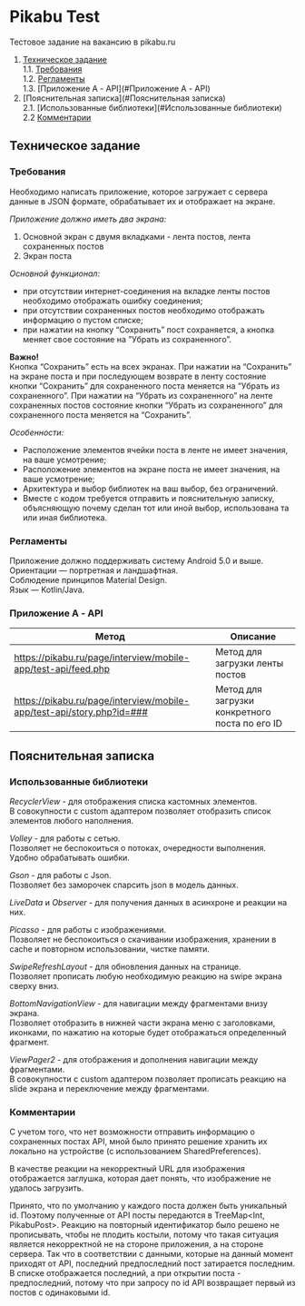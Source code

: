 # Pikabu Test
Тестовое задание на вакансию в pikabu.ru  

1. [Техническое задание](#ТЗ)  
1.1. [Требования](#Требования)  
1.2. [Регламенты](#Регламенты)  
1.3. [Приложение А - API](#Приложение А - API)  
2. [Пояснительная записка](#Пояснительная записка)  
2.1. [Использованные библиотеки](#Использованные библиотеки)  
2.2 [Комментарии](#Комментарии)  

<a name="ТЗ"></a>
## Техническое задание

<a name="Требования"></a>
### Требования  
Необходимо написать приложение, которое загружает с сервера данные в JSON формате, обрабатывает их и отображает на экране.  
  
*Приложение должно иметь два экрана:*  
1. Основной экран с двумя вкладками - лента постов, лента сохраненных постов
2. Экран поста  
  
*Основной функционал:*  
- при отсутствии интернет-соединения на вкладке ленты постов необходимо отображать ошибку соединения;
- при отсутствии сохраненных постов необходимо отображать информацию о пустом списке;
- при нажатии на кнопку “Сохранить” пост сохраняется, а кнопка меняет свое состояние на ”Убрать из сохраненного”.  
  
**Важно!**  
Кнопка “Сохранить” есть на всех экранах. При нажатии на “Сохранить” на экране поста и при последующем возврате в ленту состояние кнопки “Сохранить” для сохраненного поста меняется на “Убрать из сохраненного”. При нажатии на “Убрать из сохраненного” на ленте сохраненных постов состояние кнопки “Убрать из сохраненного” для сохраненного поста меняется на “Сохранить”.  
      
*Особенности:*  
- Расположение элементов ячейки поста в ленте не имеет значения, на ваше усмотрение;
- Расположение элементов на экране поста не имеет значения, на ваше усмотрение;
- Архитектура и выбор библиотек на ваш выбор, без ограничений.
- Вместе с кодом требуется отправить и пояснительную записку, объясняющую почему сделан тот или иной выбор, использована та или иная библиотека.

<a name="Регламенты"></a>
### Регламенты
Приложение должно поддерживать систему Android 5.0 и выше.  
Ориентации — портретная и ландшафтная.  
Соблюдение принципов Material Design.  
Язык — Kotlin/Java.  

<a name="Приложение А - API"></a>
### Приложение А - API
| Метод | Описание |
| ------ | ------ |
| https://pikabu.ru/page/interview/mobile-app/test-api/feed.php | Метод для загрузки ленты постов |
| https://pikabu.ru/page/interview/mobile-app/test-api/story.php?id=### | Метод для загрузки конкретного поста по его ID |  
  
<a name="Пояснительная записка"></a>
## Пояснительная записка
  
<a name="Использованные библиотеки"></a>
### Использованные библиотеки  
  
*RecyclerView* - для отображения списка кастомных элементов.  
В совокупности с custom адаптером позволяет отобразить список элементов любого наполнения.  
  
*Volley* - для работы с сетью.  
Позволяет не беспокоиться о потоках, очередности выполнения. Удобно обрабатывать ошибки.  
  
*Gson* - для работы с Json.  
Позволяет без заморочек спарсить json в модель данных. 
  
*LiveData* и *Observer* - для получения данных в асинхроне и реакции на них. 
  
*Picasso* - для работы с изображениями.  
Позволяет не беспокоиться о скачивании изображения, хранении в cache и повторном использовании, чистке памяти.  

*SwipeRefreshLayout* - для обновления данных на странице.  
Позволяет прописать любую необходимую реакцию на swipe экрана сверху вниз.  
  
*BottomNavigationView* - для навигации между фрагментами внизу экрана.  
Позволяет отобразить в нижней части экрана меню с заголовками, иконками, по нажатию на которые будет отображаться определенный фрагмент.
  
*ViewPager2* - для отображения и дополнения навигации между фрагментами.  
В совокупности с custom адаптером позволяет прописать реакцию на slide экрана и переключение между фрагментами.

<a name="Комментарии"></a>
### Комментарии  
  
С учетом того, что нет возможности отправить информацию о сохраненных постах API, мной было принято решение хранить их локально на устройстве (с использованием SharedPreferences).  
  
В качестве реакции на некорректный URL для изображения отображается заглушка, которая дает понять, что изображение не удалось загрузить.  
  
Принято, что по умолчанию у каждого поста должен быть уникальный id. Поэтому полученные от API посты передаются в TreeMap<Int, PikabuPost>. Реакцию на повторный идентификатор было решено не прописывать, чтобы не плодить костыли, потому что такая ситуация является некорректной не на стороне приложения, а на стороне сервера. 
Так что в соответствии с данными, которые на данный момент приходят от API, последний предпоследний пост затирается последним. В списке отображается последний, а при открытии поста - предпоследний, потому что при запросу по id API возвращает первый из постов с одинаковыми id.